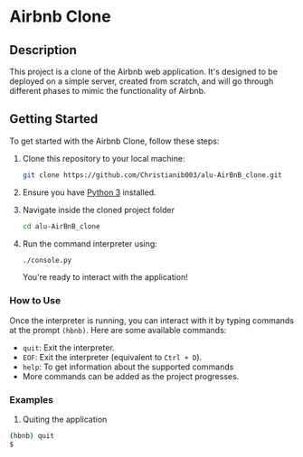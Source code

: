 # Airbnb Clone

## Description

This project is a clone of the Airbnb web application. It's designed to be deployed on a simple server, created from scratch, and will go through different phases to mimic the functionality of Airbnb.

## Getting Started

To get started with the Airbnb Clone, follow these steps:

1. Clone this repository to your local machine:

   ```bash
   git clone https://github.com/Christianib003/alu-AirBnB_clone.git
   ```

2. Ensure you have [Python 3](https://www.python.org/downloads/) installed.
3. Navigate inside the cloned project folder

    ```bash
    cd alu-AirBnB_clone
    ```

4. Run the command interpreter using:

   ```bash
   ./console.py
   ```

   You're ready to interact with the application!

### How to Use

Once the interpreter is running, you can interact with it by typing commands at the prompt `(hbnb)`. Here are some available commands:

- `quit`: Exit the interpreter.
- `EOF`: Exit the interpreter (equivalent to `Ctrl + D`).
- `help`: To get information about the supported commands
- More commands can be added as the project progresses.

### Examples

1. Quiting the application

```bash
(hbnb) quit
$
```